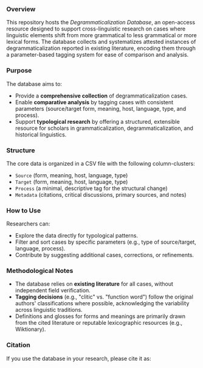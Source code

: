 ### Overview

This repository hosts the *Degrammaticalization Database*, an open-access resource designed to support cross-linguistic research on cases where linguistic elements shift from more grammatical to less grammatical or more lexical forms. The database collects and systematizes attested instances of degrammaticalization reported in existing literature, encoding them through a parameter-based tagging system for ease of comparison and analysis.

### Purpose

The database aims to:

* Provide a **comprehensive collection** of degrammaticalization cases.
* Enable **comparative analysis** by tagging cases with consistent parameters (source/target form, meaning, host, language, type, and process).
* Support **typological research** by offering a structured, extensible resource for scholars in grammaticalization, degrammaticalization, and historical linguistics.

### Structure

The core data is organized in a CSV file with the following column-clusters:

* `Source` (form, meaning, host, language, type)
* `Target` (form, meaning, host, language, type)
* `Process` (a minimal, descriptive tag for the structural change)
* `Metadata` (citations, critical discussions, primary sources, and notes)

### How to Use

Researchers can:

* Explore the data directly for typological patterns.
* Filter and sort cases by specific parameters (e.g., type of source/target, language, process).
* Contribute by suggesting additional cases, corrections, or refinements.

### Methodological Notes

* The database relies on **existing literature** for all cases, without independent field verification.
* **Tagging decisions** (e.g., "clitic" vs. "function word") follow the original authors' classifications where possible, acknowledging the variability across linguistic traditions.
* Definitions and glosses for forms and meanings are primarily drawn from the cited literature or reputable lexicographic resources (e.g., Wiktionary).

### Citation

If you use the database in your research, please cite it as:
